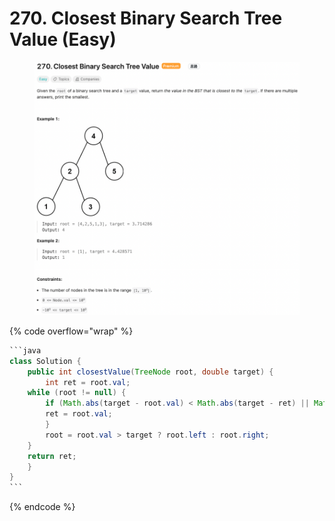 # 270. Closest Binary Search Tree Value (Easy)

<figure><img src="../../../.gitbook/assets/image (12).png" alt=""><figcaption></figcaption></figure>

{% code overflow="wrap" %}
````java
```java
class Solution {
    public int closestValue(TreeNode root, double target) {
        int ret = root.val;
	while (root != null) {
		if (Math.abs(target - root.val) < Math.abs(target - ret) || Math.abs(target - root.val) == Math.abs(target - ret) && root.val < ret) {
		ret = root.val;
		}
		root = root.val > target ? root.left : root.right;
	}
	return ret;
    }
}
```
````
{% endcode %}

